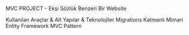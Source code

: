 MVC PROJECT - Ekşi Sözlük Benzeri Bir Website

Kullanılan Araçlar & Alt Yapılar & Teknolojiler
Migrations
Katmanlı Mimari
Entity Framework
MVC Pattern

